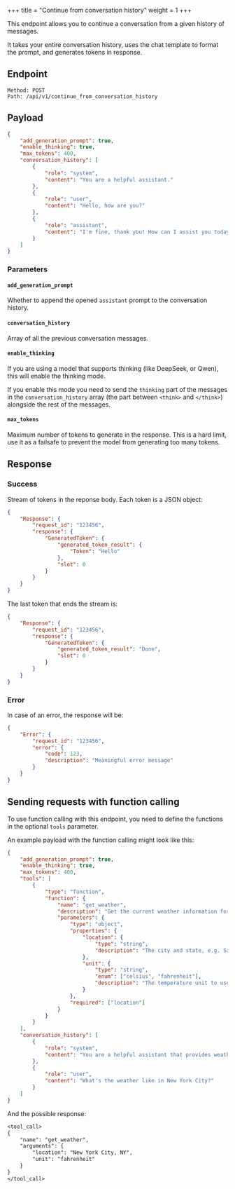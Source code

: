 +++
title = "Continue from conversation history"
weight = 1
+++

This endpoint allows you to continue a conversation from a given history of messages. 

It takes your entire conversation history, uses the chat template to format the prompt, and generates tokens in response.

## Endpoint

```
Method: POST
Path: /api/v1/continue_from_conversation_history
```

## Payload

```JSON
{
    "add_generation_prompt": true,
    "enable_thinking": true,
    "max_tokens": 400,
    "conversation_history": [
        {
            "role": "system",
            "content": "You are a helpful assistant."
        },
        {
            "role": "user",
            "content": "Hello, how are you?"
        },
        {
            "role": "assistant",
            "content": "I'm fine, thank you! How can I assist you today?"
        }
    ]
}
```

### Parameters

#### `add_generation_prompt`

Whether to append the opened `assistant` prompt to the conversation history.


#### `conversation_history` 

Array of all the previous conversation messages.

#### `enable_thinking`

If you are using a model that supports thinking (like DeepSeek, or Qwen), this will enable the thinking mode.

If you enable this mode you need to send the `thinking` part of the messages in the `conversation_history` array (the part between `<think>` and `</think>`) alongside the rest of the messages.

#### `max_tokens`

Maximum number of tokens to generate in the response. This is a hard limit, use it as a failsafe to prevent the model from generating too many tokens.

## Response

### Success

Stream of tokens in the reponse body. Each token is a JSON object:

```JSON
{
    "Response": {
        "request_id": "123456",
        "response": {
            "GeneratedToken": {
                "generated_token_result": {
                    "Token": "Hello"
                },
                "slot": 0
            }
        }
    }
}
```

The last token that ends the stream is:

```JSON
{
    "Response": {
        "request_id": "123456",
        "response": {
            "GeneratedToken": {
                "generated_token_result": "Done",
                "slot": 0
            }
        }
    }
}
```

### Error

In case of an error, the response will be:

```JSON
{
    "Error": {
        "request_id": "123456",
        "error": {
            "code": 123,
            "description": "Meaningful error message"
        }
    }
}
```

## Sending requests with function calling

To use function calling with this endpoint, you need to define the functions in the optional `tools` parameter.

An example payload with the function calling might look like this:

```json
{
    "add_generation_prompt": true,
    "enable_thinking": true,
    "max_tokens": 400,
    "tools": [
        {
            "type": "function",
            "function": {
                "name": "get_weather",
                "description": "Get the current weather information for a specified location.",
                "parameters": {
                    "type": "object",
                    "properties": {
                        "location": {
                            "type": "string",
                            "description": "The city and state, e.g. San Francisco, CA"
                        },
                        "unit": {
                            "type": "string",
                            "enum": ["celsius", "fahrenheit"],
                            "description": "The temperature unit to use. Defaults to fahrenheit."
                        }
                    },
                    "required": ["location"]
                }
            }
        }
    ],
    "conversation_history": [
        {
            "role": "system",
            "content": "You are a helpful assistant that provides weather information"
        },
        {
            "role": "user",
            "content": "What's the weather like in New York City?"
        }
    ]
}
```

And the possible response:

```txt
<tool_call>
{
    "name": "get_weather",
    "arguments": {
        "location": "New York City, NY",
        "unit": "fahrenheit"
    }
}
</tool_call>
```
